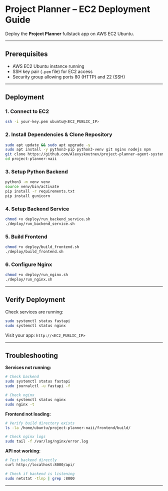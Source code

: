 # Project Planner – EC2 Deployment Guide

Deploy the **Project Planner** fullstack app on AWS EC2 Ubuntu.

---

## Prerequisites
- AWS EC2 Ubuntu instance running
- SSH key pair (`.pem` file) for EC2 access
- Security group allowing ports 80 (HTTP) and 22 (SSH)

---

## Deployment

### 1. Connect to EC2
```bash
ssh -i your-key.pem ubuntu@<EC2_PUBLIC_IP>
```

### 2. Install Dependencies & Clone Repository
```bash
sudo apt update && sudo apt upgrade -y
sudo apt install -y python3-pip python3-venv git nginx nodejs npm
git clone https://github.com/Alexyskoutnev/project-planner-agent-system project-planner-naii
cd project-planner-naii
```

### 3. Setup Python Backend
```bash
python3 -m venv venv
source venv/bin/activate
pip install -r requirements.txt
pip install gunicorn
```

### 4. Setup Backend Service
```bash
chmod +x deploy/run_backend_service.sh
./deploy/run_backend_service.sh
```

### 5. Build Frontend
```bash
chmod +x deploy/build_frontend.sh
./deploy/build_frontend.sh
```

### 6. Configure Nginx
```bash
chmod +x deploy/run_nginx.sh
./deploy/run_nginx.sh
```

---

## Verify Deployment

Check services are running:
```bash
sudo systemctl status fastapi
sudo systemctl status nginx
```

Visit your app: `http://<EC2_PUBLIC_IP>`

---

## Troubleshooting

**Services not running:**
```bash
# Check backend
sudo systemctl status fastapi
sudo journalctl -u fastapi -f

# Check nginx
sudo systemctl status nginx
sudo nginx -t
```

**Frontend not loading:**
```bash
# Verify build directory exists
ls -la /home/ubuntu/project-planner-naii/frontend/build/

# Check nginx logs
sudo tail -f /var/log/nginx/error.log
```

**API not working:**
```bash
# Test backend directly
curl http://localhost:8000/api/

# Check if backend is listening
sudo netstat -tlnp | grep :8000
```

---